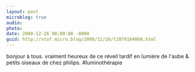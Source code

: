 ```yaml
---
layout: post
microblog: true
audio: 
photo: 
date: 2008-12-26 00:00:00 -0000
guid: http://xtof.micro.blog/2008/12/26/t1079164068.html
---
```

bonjour à tous. vraiment heureux de ce réveil tardif en lumière de l'aube &amp; petits oiseaux de chez philips. #luminothérapie

